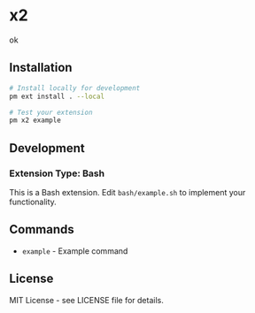 # x2

ok

## Installation

```bash
# Install locally for development
pm ext install . --local

# Test your extension
pm x2 example
```

## Development

### Extension Type: Bash

This is a Bash extension. Edit `bash/example.sh` to implement your functionality.

## Commands

- `example` - Example command

## License

MIT License - see LICENSE file for details.
